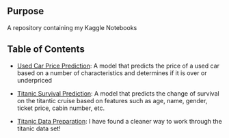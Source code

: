 ## Purpose

A repository containing my Kaggle Notebooks

## Table of Contents

- [Used Car Price Prediction](Used-Car-Price-Prediction.ipynb): A model that predicts the price of a used car based on a number of characteristics and determines if it is over or underpriced

- [Titanic Survival Prediction](Titanic-survival-prediction.ipynb): A model that predicts the change of survival on the titantic cruise based on features such as age, name, gender, ticket price, cabin number, etc.

- [Titanic Data Preparation](Titanic-Data-Prepartion.ipynb): I have found a cleaner way to work through the titanic data set!
